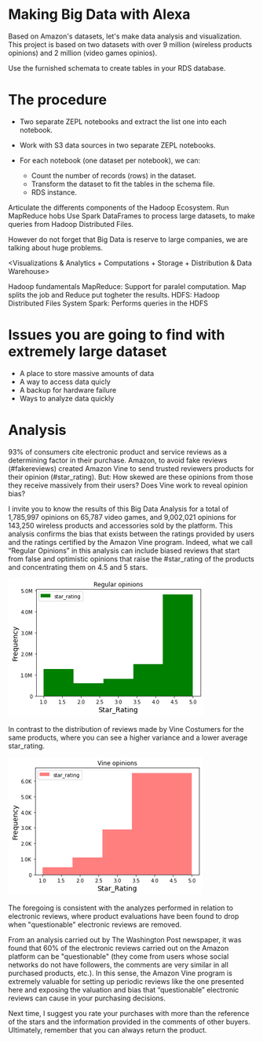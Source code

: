 # Making Big Data with Alexa
Based on Amazon's datasets, let's make data analysis and visualization. This project is based on two datasets with over 9 million (wireless products opinions)  and 2 million (video games opinios).

Use the furnished schemata to create tables in your RDS database.

#  The procedure

- Two separate ZEPL notebooks and extract the list one into each notebook.
- Work with S3 data sources in two separate ZEPL notebooks.
- For each notebook (one dataset per notebook), we can:

   - Count the number of records (rows) in the dataset.
   - Transform the dataset to fit the tables in the schema file.
   - RDS instance. 

Articulate the differents components of the Hadoop Ecosystem.
Run MapReduce hobs
Use Spark DataFrames to process large datasets, to make queries from Hadoop Distributed Files.

However do not forget that Big Data is reserve to large companies, we are talking about huge problems.

<Visualizations & Analytics + Computations + Storage + Distribution & Data Warehouse>

Hadoop fundamentals
MapReduce: Support for paralel computation. Map splits the job and Reduce put togheter the results.
HDFS: Hadoop Distributed Files System
Spark: Performs queries in the HDFS

# Issues you are going to find with extremely large dataset

- A place to store massive amounts of data
- A way to access data quicly
- A backup for hardware failure
- Ways to analyze data quickly

# Analysis

93% of consumers cite electronic product and service reviews as a determining factor in their purchase. Amazon, to avoid fake reviews (#fakereviews) created Amazon Vine to send trusted reviewers products for their opinion (#star_rating). But: How skewed are these opinions from those they receive massively from their users? Does Vine work to reveal opinion bias?

I invite you to know the results of this Big Data Analysis for a total of 1,785,997 opinions on 65,787 video games, and 9,002,021 opinions for 143,250 wireless products and accessories sold by the platform. This analysis confirms the bias that exists between the ratings provided by users and the ratings certified by the Amazon Vine program.
Indeed, what we call “Regular Opinions” in this analysis can include biased reviews that start from false and optimistic opinions that raise the #star_rating of the products and concentrating them on 4.5 and 5 stars.

![wireless.jpg](https://github.com/RodGuarneros/BigData_with_Alexa/blob/main/Resources/regular_opinions_guarneros.png)
 
In contrast to the distribution of reviews made by Vine Costumers for the same products, where you can see a higher variance and a lower average star_rating.

 ![vine.jpg](https://github.com/RodGuarneros/BigData_with_Alexa/blob/main/Resources/Vine_Opinions_Guarneros.png)

The foregoing is consistent with the analyzes performed in relation to electronic reviews, where product evaluations have been found to drop when "questionable" electronic reviews are removed.

From an analysis carried out by The Washington Post newspaper, it was found that 60% of the electronic reviews carried out on the Amazon platform can be "questionable" (they come from users whose social networks do not have followers, the comments are very similar in all purchased products, etc.).
In this sense, the Amazon Vine program is extremely valuable for setting up periodic reviews like the one presented here and exposing the valuation and bias that “questionable” electronic reviews can cause in your purchasing decisions.

Next time, I suggest you rate your purchases with more than the reference of the stars and the information provided in the comments of other buyers. Ultimately, remember that you can always return the product.

